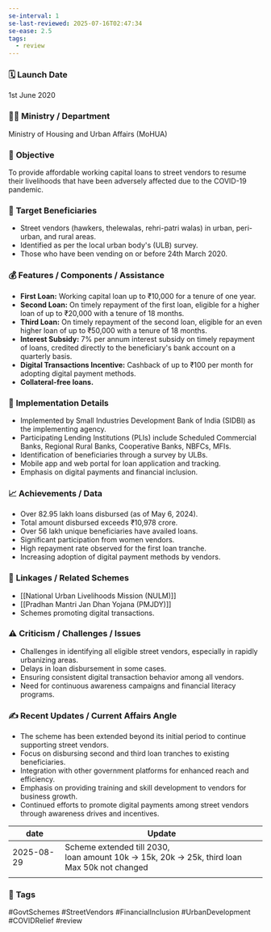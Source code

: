 ```yaml
---
se-interval: 1
se-last-reviewed: 2025-07-16T02:47:34
se-ease: 2.5
tags:
  - review
---
```


### 🗓️ **Launch Date**
1st June 2020

### 🧑‍🏫 **Ministry / Department**
Ministry of Housing and Urban Affairs (MoHUA)

### 🎯 **Objective**
To provide affordable working capital loans to street vendors to resume their livelihoods that have been adversely affected due to the COVID-19 pandemic.

### 👥 **Target Beneficiaries**
- Street vendors (hawkers, thelewalas, rehri-patri walas) in urban, peri-urban, and rural areas.
- Identified as per the local urban body's (ULB) survey.
- Those who have been vending on or before 24th March 2020.

### 💰 **Features / Components / Assistance**
- **First Loan:** Working capital loan up to ₹10,000 for a tenure of one year.
- **Second Loan:** On timely repayment of the first loan, eligible for a higher loan of up to ₹20,000 with a tenure of 18 months.
- **Third Loan:** On timely repayment of the second loan, eligible for an even higher loan of up to ₹50,000 with a tenure of 18 months.
- **Interest Subsidy:** 7% per annum interest subsidy on timely repayment of loans, credited directly to the beneficiary's bank account on a quarterly basis.
- **Digital Transactions Incentive:** Cashback of up to ₹100 per month for adopting digital payment methods.
- **Collateral-free loans.**

### 📍 **Implementation Details**
- Implemented by Small Industries Development Bank of India (SIDBI) as the implementing agency.
- Participating Lending Institutions (PLIs) include Scheduled Commercial Banks, Regional Rural Banks, Cooperative Banks, NBFCs, MFIs.
- Identification of beneficiaries through a survey by ULBs.
- Mobile app and web portal for loan application and tracking.
- Emphasis on digital payments and financial inclusion.

### 📈 **Achievements / Data**
- Over 82.95 lakh loans disbursed (as of May 6, 2024).
- Total amount disbursed exceeds ₹10,978 crore.
- Over 56 lakh unique beneficiaries have availed loans.
- Significant participation from women vendors.
- High repayment rate observed for the first loan tranche.
- Increasing adoption of digital payment methods by vendors.

### 🧩 **Linkages / Related Schemes**
- [[National Urban Livelihoods Mission (NULM)]]
- [[Pradhan Mantri Jan Dhan Yojana (PMJDY)]]
- Schemes promoting digital transactions.

### ⚠️ **Criticism / Challenges / Issues**
- Challenges in identifying all eligible street vendors, especially in rapidly urbanizing areas.
- Delays in loan disbursement in some cases.
- Ensuring consistent digital transaction behavior among all vendors.
- Need for continuous awareness campaigns and financial literacy programs.

### ✍️ **Recent Updates / Current Affairs Angle**
- The scheme has been extended beyond its initial period to continue supporting street vendors.
- Focus on disbursing second and third loan tranches to existing beneficiaries.
- Integration with other government platforms for enhanced reach and efficiency.
- Emphasis on providing training and skill development to vendors for business growth.
- Continued efforts to promote digital payments among street vendors through awareness drives and incentives.

| date       | Update                                                                                           |
| ---------- | ------------------------------------------------------------------------------------------------ |
| 2025-08-29 | Scheme extended till 2030,<br>loan amount 10k -> 15k, 20k -> 25k, third loan Max 50k not changed |
|            |                                                                                                  |


### 🔗 **Tags**
#GovtSchemes #StreetVendors #FinancialInclusion #UrbanDevelopment #COVIDRelief
#review